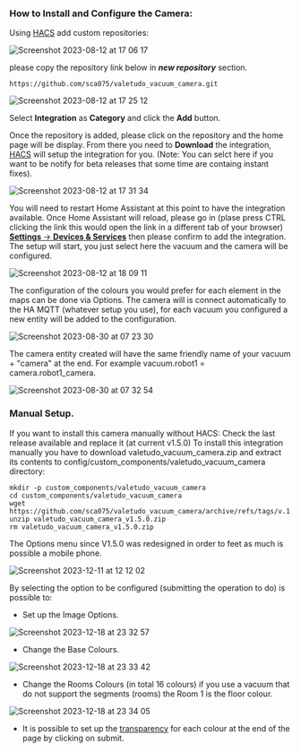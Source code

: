 ### How to Install and Configure the Camera:
Using [HACS](https://hacs.xyz/) add custom repositories:

![Screenshot 2023-08-12 at 17 06 17](https://github.com/sca075/valetudo_vacuum_camera/assets/82227818/4abdf05a-eb50-4317-a0e9-8c6984bdba05)

please copy the repository link below in ***new repository*** section.

```
https://github.com/sca075/valetudo_vacuum_camera.git
```

![Screenshot 2023-08-12 at 17 25 12](https://github.com/sca075/valetudo_vacuum_camera/assets/82227818/5e0874e6-4599-4853-b69b-940609555491)

Select **Integration** as **Category** and click the **Add** button.

Once the repository is added, please click on the repository and the home page will be display. From there you need to
**Download** the integration, [HACS](https://hacs.xyz/) will setup the integration for you. (Note: You can selct here if you want to be notify for beta releases that some time are containg instant fixes).

![Screenshot 2023-08-12 at 17 31 34](https://github.com/sca075/valetudo_vacuum_camera/assets/82227818/8ab843a7-be55-4203-b107-c62b64d17032)

You will need to restart Home Assistant at this point to have the integration available. Once Home Assistant will reload, please go in (plase press CTRL clicking the link this would open the link in a different tab of your browser) [**Settings** -> **Devices & Services**](https://my.home-assistant.io/redirect/config_flow_start/?domain=valetudo_vacuum_camera) then please confirm to add the integration.
The setup will start, you just select here the vacuum and the camera will be configured.

![Screenshot 2023-08-12 at 18 09 11](https://github.com/sca075/valetudo_vacuum_camera/assets/82227818/59f0022e-e233-4311-a6aa-37f17996d6f3)

The configuration of the colours you would prefer for each element in the maps can be done via Options. The camera will is connect automatically to the HA MQTT (whatever setup you use), for each vacuum you configured a new entity will be added to the configuration.

![Screenshot 2023-08-30 at 07 23 30](https://github.com/sca075/valetudo_vacuum_camera/assets/82227818/5587ecc0-859e-4bd4-ba18-0f96df0c55a5)


The camera entity created will have the same friendly name of your vacuum + "camera" at the end. For example vacuum.robot1 = camera.robot1_camera.

![Screenshot 2023-08-30 at 07 32 54](https://github.com/sca075/valetudo_vacuum_camera/assets/82227818/c4c054a5-e021-4c68-804b-9484d35a42ae)

### Manual Setup.
If you want to install this camera manually without HACS:
Check the last release available and replace it (at current v1.5.0)
To install this integration manually you have to download valetudo_vacuum_camera.zip and extract its contents to config/custom_components/valetudo_vacuum_camera directory:

```
mkdir -p custom_components/valetudo_vacuum_camera
cd custom_components/valetudo_vacuum_camera
wget https://github.com/sca075/valetudo_vacuum_camera/archive/refs/tags/v.1.5.0.zip
unzip valetudo_vacuum_camera_v1.5.0.zip
rm valetudo_vacuum_camera_v1.5.0.zip
```

The Options menu since V1.5.0 was redesigned in order to feet as much is possible a mobile phone.

![Screenshot 2023-12-11 at 12 12 02](https://github.com/sca075/valetudo_vacuum_camera/assets/82227818/e0466d11-a803-4f56-ba29-5ef761c859f5)


By selecting the option to be configured (submitting the operation to do) is possible to:
- Set up the Image Options.

![Screenshot 2023-12-18 at 23 32 57](https://github.com/sca075/valetudo_vacuum_camera/assets/82227818/91f7bdbd-0354-4f65-8229-a5e64df824c8)


- Change the Base Colours.

![Screenshot 2023-12-18 at 23 33 42](https://github.com/sca075/valetudo_vacuum_camera/assets/82227818/e301ecba-2608-499f-92c5-197b62400d70)


- Change the Rooms Colours (in total 16 colours) if you use a vacuum that do not support the segments (rooms) the Room 1
is the floor colour. 

![Screenshot 2023-12-18 at 23 34 05](https://github.com/sca075/valetudo_vacuum_camera/assets/82227818/24fbad4d-3cef-474f-9a27-9ada411ad6d3)


- It is possible to set up the [transparency](./docs/transparency.md) for each colour at the end of the page by clicking on submit.
